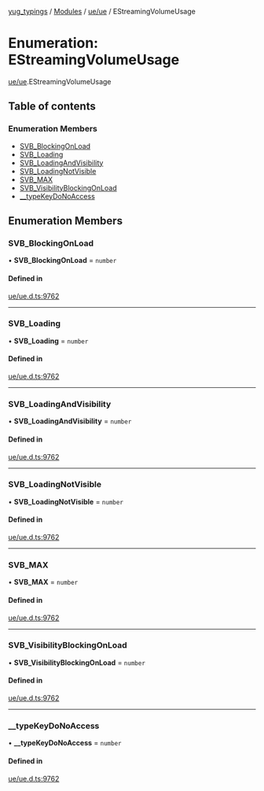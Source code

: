 [yug_typings](../README.md) / [Modules](../modules.md) / [ue/ue](../modules/ue_ue.md) / EStreamingVolumeUsage

# Enumeration: EStreamingVolumeUsage

[ue/ue](../modules/ue_ue.md).EStreamingVolumeUsage

## Table of contents

### Enumeration Members

- [SVB\_BlockingOnLoad](ue_ue.EStreamingVolumeUsage.md#svb_blockingonload)
- [SVB\_Loading](ue_ue.EStreamingVolumeUsage.md#svb_loading)
- [SVB\_LoadingAndVisibility](ue_ue.EStreamingVolumeUsage.md#svb_loadingandvisibility)
- [SVB\_LoadingNotVisible](ue_ue.EStreamingVolumeUsage.md#svb_loadingnotvisible)
- [SVB\_MAX](ue_ue.EStreamingVolumeUsage.md#svb_max)
- [SVB\_VisibilityBlockingOnLoad](ue_ue.EStreamingVolumeUsage.md#svb_visibilityblockingonload)
- [\_\_typeKeyDoNoAccess](ue_ue.EStreamingVolumeUsage.md#__typekeydonoaccess)

## Enumeration Members

### SVB\_BlockingOnLoad

• **SVB\_BlockingOnLoad** = `number`

#### Defined in

[ue/ue.d.ts:9762](https://github.com/YugMetaverse/yug_typings/blob/25cad34/ue/ue.d.ts#L9762)

___

### SVB\_Loading

• **SVB\_Loading** = `number`

#### Defined in

[ue/ue.d.ts:9762](https://github.com/YugMetaverse/yug_typings/blob/25cad34/ue/ue.d.ts#L9762)

___

### SVB\_LoadingAndVisibility

• **SVB\_LoadingAndVisibility** = `number`

#### Defined in

[ue/ue.d.ts:9762](https://github.com/YugMetaverse/yug_typings/blob/25cad34/ue/ue.d.ts#L9762)

___

### SVB\_LoadingNotVisible

• **SVB\_LoadingNotVisible** = `number`

#### Defined in

[ue/ue.d.ts:9762](https://github.com/YugMetaverse/yug_typings/blob/25cad34/ue/ue.d.ts#L9762)

___

### SVB\_MAX

• **SVB\_MAX** = `number`

#### Defined in

[ue/ue.d.ts:9762](https://github.com/YugMetaverse/yug_typings/blob/25cad34/ue/ue.d.ts#L9762)

___

### SVB\_VisibilityBlockingOnLoad

• **SVB\_VisibilityBlockingOnLoad** = `number`

#### Defined in

[ue/ue.d.ts:9762](https://github.com/YugMetaverse/yug_typings/blob/25cad34/ue/ue.d.ts#L9762)

___

### \_\_typeKeyDoNoAccess

• **\_\_typeKeyDoNoAccess** = `number`

#### Defined in

[ue/ue.d.ts:9762](https://github.com/YugMetaverse/yug_typings/blob/25cad34/ue/ue.d.ts#L9762)

